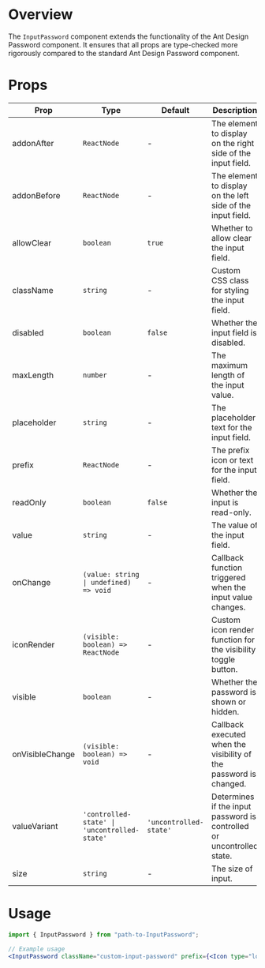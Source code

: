 # Overview

The `InputPassword` component extends the functionality of the Ant Design Password component. It ensures that all props are type-checked more rigorously compared to the standard Ant Design Password component.

# Props

| Prop            | Type                                         | Default                | Description                                                           |
| --------------- | -------------------------------------------- | ---------------------- | --------------------------------------------------------------------- |
| addonAfter      | `ReactNode`                                  | -                      | The element to display on the right side of the input field.          |
| addonBefore     | `ReactNode`                                  | -                      | The element to display on the left side of the input field.           |
| allowClear      | `boolean`                                    | `true`                 | Whether to allow clear the input field.                               |
| className       | `string`                                     | -                      | Custom CSS class for styling the input field.                         |
| disabled        | `boolean`                                    | `false`                | Whether the input field is disabled.                                  |
| maxLength       | `number`                                     | -                      | The maximum length of the input value.                                |
| placeholder     | `string`                                     | -                      | The placeholder text for the input field.                             |
| prefix          | `ReactNode`                                  | -                      | The prefix icon or text for the input field.                          |
| readOnly        | `boolean`                                    | `false`                | Whether the input is read-only.                                       |
| value           | `string`                                     | -                      | The value of the input field.                                         |
| onChange        | `(value: string \| undefined) => void`       | -                      | Callback function triggered when the input value changes.             |
| iconRender      | `(visible: boolean) => ReactNode`            | -                      | Custom icon render function for the visibility toggle button.         |
| visible         | `boolean`                                    | -                      | Whether the password is shown or hidden.                              |
| onVisibleChange | `(visible: boolean) => void`                 | -                      | Callback executed when the visibility of the password is changed.     |
| valueVariant    | `'controlled-state' \| 'uncontrolled-state'` | `'uncontrolled-state'` | Determines if the input password is controlled or uncontrolled state. |
| size            | `string`                                     | -                      | The size of input.                                                    |

# Usage

```jsx
import { InputPassword } from "path-to-InputPassword";

// Example usage
<InputPassword className="custom-input-password" prefix={<Icon type="lock" />} suffix={<Icon type="eye" />} allowClear disabled={false} maxLength={20} value="password123" onChange={(value) => console.log(value)} iconRender={(visible) => (visible ? <EyeOutlined /> : <EyeInvisibleOutlined />)} visible={true} onVisibleChange={(visible) => console.log(visible)} />;
```
